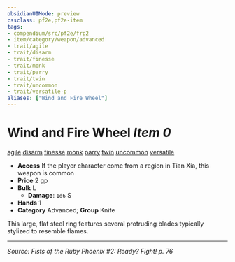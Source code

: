 ```yaml
---
obsidianUIMode: preview
cssclass: pf2e,pf2e-item
tags:
- compendium/src/pf2e/frp2
- item/category/weapon/advanced
- trait/agile
- trait/disarm
- trait/finesse
- trait/monk
- trait/parry
- trait/twin
- trait/uncommon
- trait/versatile-p
aliases: ["Wind and Fire Wheel"]
---
```

# Wind and Fire Wheel *Item 0*  
[agile](agile.md "Agile Weapon Trait")  [disarm](Reference/Rules/Traits/disarm.md "Disarm Weapon Trait")  [finesse](finesse.md "Finesse Weapon Trait")  [monk](Reference/Rules/Traits/monk.md "Monk Class Trait")  [parry](parry.md "Parry Weapon Trait")  [twin](twin.md "Twin Weapon Trait")  [uncommon](uncommon.md "Uncommon Rarity Trait")  [versatile <p>](rules/traits/versatile-p.md "Versatile Weapon Trait")  

- **Access** If the player character come from a region in Tian Xia, this weapon is common
- **Price** 2 gp
- **Bulk** L
  - **Damage**: `1d6` S
- **Hands** 1
- **Category** Advanced; **Group** Knife 

This large, flat steel ring features several protruding blades typically stylized to resemble flames.


---
*Source: Fists of the Ruby Phoenix #2: Ready? Fight! p. 76*